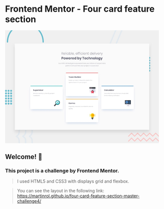 # Frontend Mentor - Four card feature section

![Design preview for the Four card feature section coding challenge](./design/desktop-preview.jpg)

## Welcome! 👋

### This project is a challenge by Frontend Mentor. 
> I used HTML5 and CSS3 with displays grid and flexbox.

> You can see the layout in the following link: https://martinrol.github.io/four-card-feature-section-master-challenge4/
